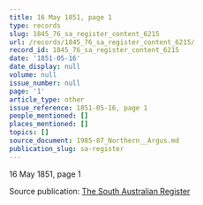 ```yaml
---
title: 16 May 1851, page 1
type: records
slug: 1845_76_sa_register_content_6215
url: /records/1845_76_sa_register_content_6215/
record_id: 1845_76_sa_register_content_6215
date: '1851-05-16'
date_display: null
volume: null
issue_number: null
page: '1'
article_type: other
issue_reference: 1851-05-16, page 1
people_mentioned: []
places_mentioned: []
topics: []
source_document: 1985-87_Northern__Argus.md
publication_slug: sa-register
---
```


16 May 1851, page 1

Source publication: [The South Australian Register](/publications/sa-register/)
